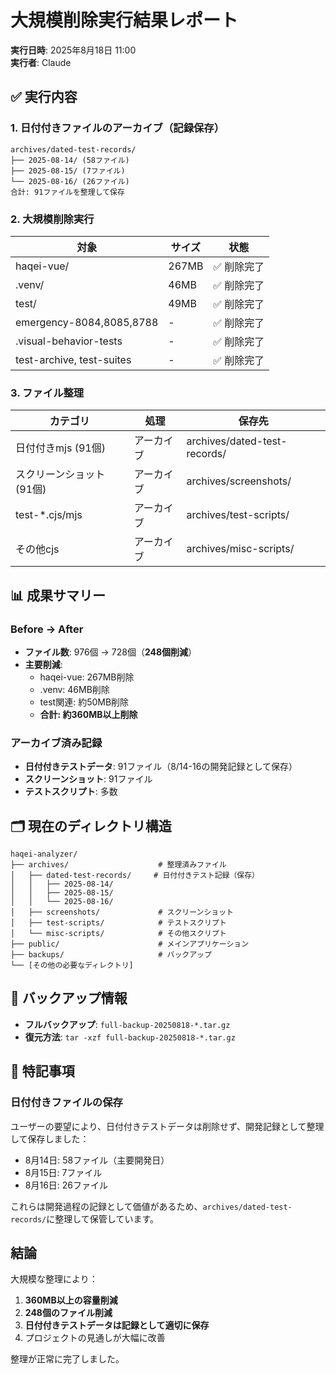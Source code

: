 # 大規模削除実行結果レポート

**実行日時**: 2025年8月18日 11:00  
**実行者**: Claude

## ✅ 実行内容

### 1. 日付付きファイルのアーカイブ（記録保存）
```
archives/dated-test-records/
├── 2025-08-14/ (58ファイル)
├── 2025-08-15/ (7ファイル)  
└── 2025-08-16/ (26ファイル)
合計: 91ファイルを整理して保存
```

### 2. 大規模削除実行

| 対象 | サイズ | 状態 |
|------|--------|------|
| haqei-vue/ | 267MB | ✅ 削除完了 |
| .venv/ | 46MB | ✅ 削除完了 |
| test/ | 49MB | ✅ 削除完了 |
| emergency-8084,8085,8788 | - | ✅ 削除完了 |
| .visual-behavior-tests | - | ✅ 削除完了 |
| test-archive, test-suites | - | ✅ 削除完了 |

### 3. ファイル整理

| カテゴリ | 処理 | 保存先 |
|----------|------|--------|
| 日付付きmjs (91個) | アーカイブ | archives/dated-test-records/ |
| スクリーンショット (91個) | アーカイブ | archives/screenshots/ |
| test-*.cjs/mjs | アーカイブ | archives/test-scripts/ |
| その他cjs | アーカイブ | archives/misc-scripts/ |

## 📊 成果サマリー

### Before → After
- **ファイル数**: 976個 → 728個（**248個削減**）
- **主要削減**:
  - haqei-vue: 267MB削除
  - .venv: 46MB削除
  - test関連: 約50MB削除
  - **合計: 約360MB以上削除**

### アーカイブ済み記録
- **日付付きテストデータ**: 91ファイル（8/14-16の開発記録として保存）
- **スクリーンショット**: 91ファイル
- **テストスクリプト**: 多数

## 🗂️ 現在のディレクトリ構造

```
haqei-analyzer/
├── archives/                    # 整理済みファイル
│   ├── dated-test-records/     # 日付付きテスト記録（保存）
│   │   ├── 2025-08-14/
│   │   ├── 2025-08-15/
│   │   └── 2025-08-16/
│   ├── screenshots/             # スクリーンショット
│   ├── test-scripts/            # テストスクリプト
│   └── misc-scripts/            # その他スクリプト
├── public/                      # メインアプリケーション
├── backups/                     # バックアップ
└── [その他の必要なディレクトリ]
```

## 💾 バックアップ情報

- **フルバックアップ**: `full-backup-20250818-*.tar.gz`
- **復元方法**: `tar -xzf full-backup-20250818-*.tar.gz`

## 📝 特記事項

### 日付付きファイルの保存
ユーザーの要望により、日付付きテストデータは削除せず、開発記録として整理して保存しました：
- 8月14日: 58ファイル（主要開発日）
- 8月15日: 7ファイル
- 8月16日: 26ファイル

これらは開発過程の記録として価値があるため、`archives/dated-test-records/`に整理して保管しています。

## 結論

大規模な整理により：
1. **360MB以上の容量削減**
2. **248個のファイル削減**
3. **日付付きテストデータは記録として適切に保存**
4. プロジェクトの見通しが大幅に改善

整理が正常に完了しました。